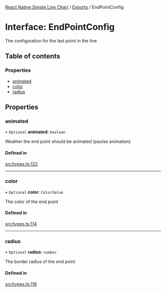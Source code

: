 [React Native Simple Line Chart](../README.md) / [Exports](../modules.md) / EndPointConfig

# Interface: EndPointConfig

The configuration for the last point in the line

## Table of contents

### Properties

- [animated](EndPointConfig.md#animated)
- [color](EndPointConfig.md#color)
- [radius](EndPointConfig.md#radius)

## Properties

### animated

• `Optional` **animated**: `boolean`

Weather the end point should be animated (paulse animation)

#### Defined in

[src/types.ts:122](https://github.com/Malaa-tech/react-native-simple-line-chart/blob/ac4e4fd/src/types.ts#L122)

___

### color

• `Optional` **color**: `ColorValue`

The color of the end point

#### Defined in

[src/types.ts:114](https://github.com/Malaa-tech/react-native-simple-line-chart/blob/ac4e4fd/src/types.ts#L114)

___

### radius

• `Optional` **radius**: `number`

The border radius of the end point

#### Defined in

[src/types.ts:118](https://github.com/Malaa-tech/react-native-simple-line-chart/blob/ac4e4fd/src/types.ts#L118)
